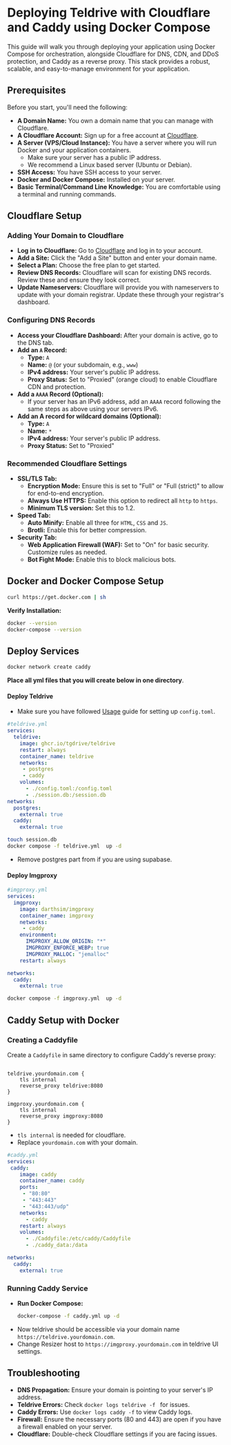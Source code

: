 # Deploying Teldrive with Cloudflare and Caddy using Docker Compose

This guide will walk you through deploying your application using Docker Compose for orchestration, alongside Cloudflare for DNS, CDN, and DDoS protection, and Caddy as a reverse proxy. This stack provides a robust, scalable, and easy-to-manage environment for your application.

## Prerequisites

Before you start, you'll need the following:

*   **A Domain Name:** You own a domain name that you can manage with Cloudflare.
*   **A Cloudflare Account:** Sign up for a free account at [Cloudflare](https://www.cloudflare.com/).
*   **A Server (VPS/Cloud Instance):** You have a server where you will run Docker and your application containers.
    *   Make sure your server has a public IP address.
    *   We recommend a Linux based server (Ubuntu or Debian).
*   **SSH Access:** You have SSH access to your server.
*   **Docker and Docker Compose:**  Installed on your server.
*   **Basic Terminal/Command Line Knowledge:** You are comfortable using a terminal and running commands.

## Cloudflare Setup

### Adding Your Domain to Cloudflare

- **Log in to Cloudflare:** Go to [Cloudflare](https://www.cloudflare.com/) and log in to your account.
- **Add a Site:** Click the "Add a Site" button and enter your domain name.
- **Select a Plan:** Choose the free plan to get started.
- **Review DNS Records:** Cloudflare will scan for existing DNS records. Review these and ensure they look correct.
- **Update Nameservers:** Cloudflare will provide you with nameservers to update with your domain registrar. Update these through your registrar's dashboard.

### Configuring DNS Records

- **Access your Cloudflare Dashboard:** After your domain is active, go to the DNS tab.
- **Add an `A` Record:**
    *   **Type:** `A`
    *   **Name:** `@` (or your subdomain, e.g., `www`)
    *   **IPv4 address:** Your server's public IP address.
    *   **Proxy Status:** Set to "Proxied" (orange cloud) to enable Cloudflare CDN and protection.
- **Add a `AAAA` Record (Optional):**
    *   If your server has an IPv6 address, add an `AAAA` record following the same steps as above using your servers IPv6.
- **Add an A record for wildcard domains (Optional):**
   *  **Type:** `A`
   * **Name:** `*`
   * **IPv4 address:** Your server's public IP address.
   * **Proxy Status:** Set to "Proxied"

### Recommended Cloudflare Settings

- **SSL/TLS Tab:**
    *   **Encryption Mode:** Ensure this is set to "Full" or "Full (strict)" to allow for end-to-end encryption.
    * **Always Use HTTPS:** Enable this option to redirect all `http` to `https`.
    * **Minimum TLS version:** Set this to 1.2.
- **Speed Tab:**
    *   **Auto Minify:** Enable all three for `HTML`, `CSS` and `JS`.
    *   **Brotli:** Enable this for better compression.
- **Security Tab:**
    *  **Web Application Firewall (WAF):** Set to "On" for basic security. Customize rules as needed.
    *  **Bot Fight Mode:** Enable this to block malicious bots.

## Docker and Docker Compose Setup

```sh
curl https://get.docker.com | sh
```
**Verify Installation:**
```sh
docker --version
docker-compose --version
```

## Deploy Services

```sh
docker network create caddy
```
**Place all yml files that you will create below in one directory**.

#### Deploy Teldrive

- Make sure you have followed [Usage](/docs/getting-started/usage.md) guide for setting up `config.toml`.

```yml
#teldrive.yml
services:
  teldrive:
    image: ghcr.io/tgdrive/teldrive
    restart: always
    container_name: teldrive
    networks:
     - postgres
     - caddy
    volumes:
      - ./config.toml:/config.toml
      - ./session.db:/session.db
networks:
  postgres:                                 
    external: true
  caddy:
    external: true
```

```sh
touch session.db
docker compose -f teldrive.yml  up -d
```
- Remove postgres part from if you are using supabase.

#### Deploy Imgproxy

```yml
#imgproxy.yml
services:
  imgproxy:
    image: darthsim/imgproxy
    container_name: imgproxy
    networks:
     - caddy
    environment:
      IMGPROXY_ALLOW_ORIGIN: "*"
      IMGPROXY_ENFORCE_WEBP: true
      IMGPROXY_MALLOC: "jemalloc"
    restart: always

networks:
  caddy:
    external: true
```

```sh
docker compose -f imgproxy.yml  up -d
```

## Caddy Setup with Docker

### Creating a Caddyfile

Create a `Caddyfile` in same directory to configure Caddy's reverse proxy:

```caddy

teldrive.yourdomain.com {
    tls internal
    reverse_proxy teldrive:8080
}

imgproxy.yourdomain.com {
    tls internal
    reverse_proxy imgproxy:8080
}
```
* `tls internal` is needed for cloudflare.
* Replace `yourdomain.com` with your domain.

```yml
#caddy.yml
services:
 caddy:
    image: caddy
    container_name: caddy
    ports:
     - "80:80"
     - "443:443"
     - "443:443/udp"
    networks:
      - caddy
    restart: always
    volumes:
      - ./Caddyfile:/etc/caddy/Caddyfile
      - ./caddy_data:/data

networks:
  caddy:                                 
    external: true 
```

### Running Caddy Service

- **Run Docker Compose:**
    ```sh
    docker-compose -f caddy.yml up -d
    ```
- Now teldrive should be accessible via your domain name `https://teldrive.yourdomain.com`.
- Change Resizer host to `https://imgproxy.yourdomain.com` in teldrive UI settings.


## Troubleshooting

*   **DNS Propagation:** Ensure your domain is pointing to your server's IP address.
*   **Teldrive Errors:** Check `docker logs teldrive -f ` for issues.
*   **Caddy Errors:** Use  `docker logs caddy -f` to view Caddy logs.
*   **Firewall:** Ensure the necessary ports (80 and 443) are open if you have a firewall enabled on your server.
*   **Cloudflare:** Double-check Cloudflare settings if you are facing issues.